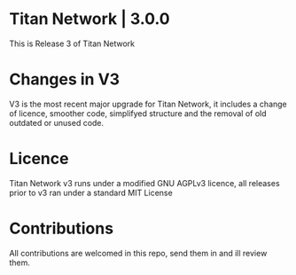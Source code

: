 # Titan Network | 3.0.0
This is Release 3 of Titan Network

# Changes in V3
V3 is the most recent major upgrade for Titan Network, it includes a change of licence, smoother code, simplifyed structure and the removal of old outdated or unused code.

# Licence
Titan Network v3 runs under a modified GNU AGPLv3 licence, all releases prior to v3 ran under a standard MIT License

# Contributions
All contributions are welcomed in this repo, send them in and ill review them. 